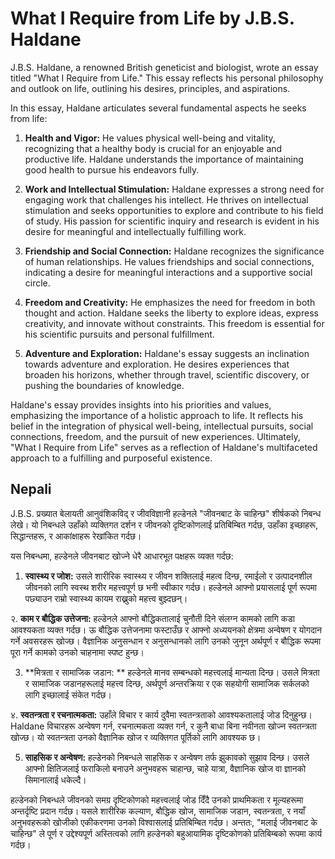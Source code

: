 # What I Require from Life by J.B.S. Haldane

J.B.S. Haldane, a renowned British geneticist and biologist, wrote an essay titled "What I Require from Life." This essay reflects his personal philosophy and outlook on life, outlining his desires, principles, and aspirations.

In this essay, Haldane articulates several fundamental aspects he seeks from life:

1. **Health and Vigor:** He values physical well-being and vitality, recognizing that a healthy body is crucial for an enjoyable and productive life. Haldane understands the importance of maintaining good health to pursue his endeavors fully.

2. **Work and Intellectual Stimulation:** Haldane expresses a strong need for engaging work that challenges his intellect. He thrives on intellectual stimulation and seeks opportunities to explore and contribute to his field of study. His passion for scientific inquiry and research is evident in his desire for meaningful and intellectually fulfilling work.

3. **Friendship and Social Connection:** Haldane recognizes the significance of human relationships. He values friendships and social connections, indicating a desire for meaningful interactions and a supportive social circle.

4. **Freedom and Creativity:** He emphasizes the need for freedom in both thought and action. Haldane seeks the liberty to explore ideas, express creativity, and innovate without constraints. This freedom is essential for his scientific pursuits and personal fulfillment.

5. **Adventure and Exploration:** Haldane's essay suggests an inclination towards adventure and exploration. He desires experiences that broaden his horizons, whether through travel, scientific discovery, or pushing the boundaries of knowledge.

Haldane's essay provides insights into his priorities and values, emphasizing the importance of a holistic approach to life. It reflects his belief in the integration of physical well-being, intellectual pursuits, social connections, freedom, and the pursuit of new experiences. Ultimately, "What I Require from Life" serves as a reflection of Haldane's multifaceted approach to a fulfilling and purposeful existence.

## Nepali

J.B.S. प्रख्यात बेलायती आनुवंशिकविद् र जीवविज्ञानी हल्डेनले "जीवनबाट के चाहिन्छ" शीर्षकको निबन्ध लेखे। यो निबन्धले उहाँको व्यक्तिगत दर्शन र जीवनको दृष्टिकोणलाई प्रतिबिम्बित गर्दछ, उहाँका इच्छाहरू, सिद्धान्तहरू, र आकांक्षाहरू रेखांकित गर्दछ।

यस निबन्धमा, हल्डेनले जीवनबाट खोज्ने धेरै आधारभूत पक्षहरू व्यक्त गर्दछ:

1. **स्वास्थ्य र जोश:** उसले शारीरिक स्वास्थ्य र जीवन शक्तिलाई महत्व दिन्छ, रमाईलो र उत्पादनशील जीवनको लागि स्वस्थ शरीर महत्त्वपूर्ण छ भनी स्वीकार गर्दछ। हल्डेनले आफ्नो प्रयासलाई पूर्ण रूपमा पछ्याउन राम्रो स्वास्थ्य कायम राख्नुको महत्त्व बुझ्दछन्।

२. **काम र बौद्धिक उत्तेजना:** हल्डेनले आफ्नो बौद्धिकतालाई चुनौती दिने संलग्न कामको लागि कडा आवश्यकता व्यक्त गर्दछ। ऊ बौद्धिक उत्तेजनामा ​​फस्टाउँछ र आफ्नो अध्ययनको क्षेत्रमा अन्वेषण र योगदान गर्ने अवसरहरू खोज्छ। वैज्ञानिक अनुसन्धान र अनुसन्धानको लागि उनको जुनून अर्थपूर्ण र बौद्धिक रूपमा पूरा गर्ने कामको उनको चाहनामा स्पष्ट हुन्छ।

3. **मित्रता र सामाजिक जडान: ** हल्डेनले मानव सम्बन्धको महत्त्वलाई मान्यता दिन्छ। उसले मित्रता र सामाजिक जडानहरूलाई महत्त्व दिन्छ, अर्थपूर्ण अन्तरक्रिया र एक सहयोगी सामाजिक सर्कलको लागि इच्छालाई संकेत गर्दछ।

४. **स्वतन्त्रता र रचनात्मकता:** उहाँले विचार र कार्य दुवैमा स्वतन्त्रताको आवश्यकतालाई जोड दिनुहुन्छ। Haldane विचारहरू अन्वेषण गर्न, रचनात्मकता व्यक्त गर्न, र कुनै बाधा बिना नवीनता खोज्न स्वतन्त्रता खोज्छ। यो स्वतन्त्रता उनको वैज्ञानिक खोज र व्यक्तिगत पूर्तिको लागि आवश्यक छ।

5. **साहसिक र अन्वेषण:** हल्डेनको निबन्धले साहसिक र अन्वेषण तर्फ झुकावको सुझाव दिन्छ। उसले आफ्नो क्षितिजलाई फराकिलो बनाउने अनुभवहरू चाहान्छ, चाहे यात्रा, वैज्ञानिक खोज वा ज्ञानको सिमानालाई धकेल्दै।

हल्डेनको निबन्धले जीवनको समग्र दृष्टिकोणको महत्त्वलाई जोड दिँदै उनको प्राथमिकता र मूल्यहरूमा अन्तर्दृष्टि प्रदान गर्दछ। यसले शारीरिक कल्याण, बौद्धिक खोज, सामाजिक जडान, स्वतन्त्रता, र नयाँ अनुभवहरूको खोजीको एकीकरणमा उनको विश्वासलाई प्रतिबिम्बित गर्दछ। अन्ततः, "मलाई जीवनबाट के चाहिन्छ" ले पूर्ण र उद्देश्यपूर्ण अस्तित्वको लागि हल्डेनको बहुआयामिक दृष्टिकोणको प्रतिबिम्बको रूपमा कार्य गर्दछ।
